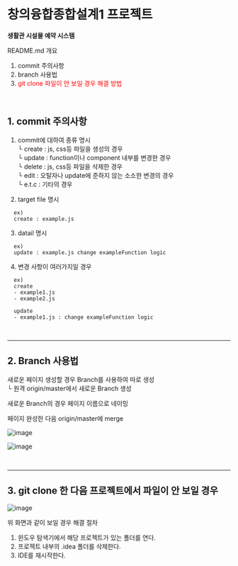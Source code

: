 # 창의융합종합설계1 프로젝트<br>
**생활관 시설물 예약 시스템**

README.md 개요  
1. commit 주의사항
2. branch 사용법
3. <span style="color:red">git clone 파일이 안 보일 경우 해결 방법</span>

<br>

## **1. commit 주의사항**
1. commit에 대하여 종류 명시<br>
  └ create : js, css등 파일을 생성의 경우<br>
  └ update : function이나 component 내부를 변경한 경우<br>
  └ delete : js, css등 파일을 삭제한 경우<br>
  └ edit : 오탈자나 update에 준하지 않는 소소한 변경의 경우<br>
  └ e.t.c : 기타의 경우
  
2. target file 명시<br>
```
  ex)
  create : example.js
```
3.  datail 명시<br>
```
  ex)
  update : example.js change exampleFunction logic
```
4. 변경 사항이 여러가지일 경우<br>
```
  ex)
  create
  - example1.js
  - example2.js
  
  update
  - example1.js : change exampleFunction logic
```
<br>

---

## **2. Branch 사용법**<br>
새로운 페이지 생성할 경우 Branch를 사용하여 따로 생성<br>
    └ 원격 origin/master에서 새로운 Branch 생성 

새로운 Branch의 경우 페이지 이름으로 네이밍

페이지 완성한 다음 origin/master에 merge
<br>

![image](https://user-images.githubusercontent.com/67218734/201326208-669aac73-00fd-4c7a-8ed2-666956972aa6.png)

![image](https://user-images.githubusercontent.com/67218734/201326308-0ccea3e1-e0cb-4c10-bc2b-a4e958ea340e.png)

<br>

---

## **3. git clone 한 다음 프로젝트에서 파일이 안 보일 경우**
![image](https://user-images.githubusercontent.com/67218734/201525954-1d425e9e-8603-4508-b2f4-1694a1f5c027.png)

위 화면과 같이 보일 경우 해결 절차
1. 윈도우 탐색기에서 해당 프로젝트가 있는 폴더를 연다.
2. 프로젝트 내부의 .idea 폴더를 삭제한다.
3. IDE를 재시작한다.
